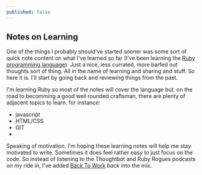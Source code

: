 ```yaml
---
published: false
---
```


## Notes on Learning

One of the things I probably should've started sooner was some sort of quick note content on what I've learned so far (I've been learning the [Ruby programming language](www.ruby-lang.org "ruby programming language site")). Just a nice, less currated, more barfed out thoughts sort of thing. All in the name of learning and sharing and stuff. So here it is. I'll start by going back and reviewing things from the past.

I'm learning Ruby so most of the notes will cover the language but, on the road to becomming a good well rounded craftsman, there are plenty of adjacent topics to learn. for instance:
- javascript
- HTML/CSS
- GIT
- 

Speaking of motivation. I'm hoping these learning notes will help me stay motivated to write. Sometimes it does feel rather easy to just focus on the code. So instead of listening to the Thoughtbot and Ruby Rogues podcasts on my ride in, I've added [Back To Work](5by5.tv/b2w "back to work podcast") _back_ into the mix.
